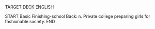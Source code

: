 TARGET DECK
ENGLISH

START
Basic
Finishing-school
Back: n. Private college preparing girls for fashionable society.
END
